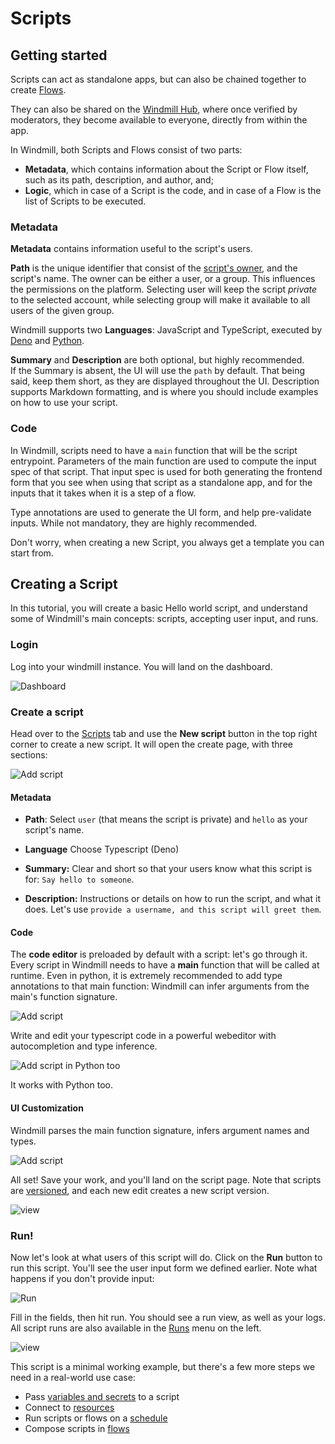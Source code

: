 # Scripts

## Getting started

Scripts can act as standalone apps, but can also be chained together to 
create [Flows][flows].

They can also be shared on the [Windmill Hub][wm-hub], where once verified
by moderators, they become available to everyone, directly from within the
app. 

In Windmill, both Scripts and Flows consist of two parts: 

- **Metadata**, which contains information about the Script or Flow itself, such 
  as its path, description, and author, and;
- **Logic**, which in case of a Script is the code, and in case of a Flow is the 
  list of Scripts to be executed.

### Metadata


**Metadata** contains information useful to the script's users.

**Path** is the unique identifier that consist of the 
[script's owner](../reference#owner), and the script's name. The owner can be
either a user, or a group. This influences the permissions on the platform. 
Selecting user will keep the script *private* to the selected account, 
while selecting group will make it available to all users of the given group.

<!-- FIXME: Languages -> Runtimes ? -->
Windmill supports two **Languages**: JavaScript and TypeScript, executed by 
[Deno][deno] and [Python][python].

**Summary** and **Description** are both optional, but highly recommended.  
If the Summary is absent, the UI will use the `path` by default. That being
said, keep them short, as they are displayed throughout the UI.
Description supports Markdown formatting, and is where you should 
include examples on how to use your script.

### Code

In Windmill, scripts need to have a `main` function that will be the script
entrypoint. Parameters of the main function are used to compute the input
spec of that script. That input spec is used for both generating the
frontend form that you see when using that script as a standalone app, and for
the inputs that it takes when it is a step of a flow.

Type annotations are used to generate the UI form, and help pre-validate 
inputs. While not mandatory, they are highly recommended.

Don't worry, when creating a new Script, you always get a template you can
start from. 

## Creating a Script

In this tutorial, you will create a basic Hello world script, and understand
some of Windmill's main concepts: scripts, accepting user input, and runs. 

### Login
Log into your windmill instance. You will land on the dashboard.

![Dashboard](./assets/intro/dashboard.png)

### Create a script
Head over to the [Scripts][app-scripts] tab and use the **New script** button
in the top right corner to create a new script. It will open the create
page, with three sections:

![Add script](./assets/intro/add-script.png)

#### Metadata
- **Path**: Select `user` (that means the script is private) and `hello` as 
  your script's name.

- **Language** Choose Typescript (Deno)

- **Summary:** Clear and short so that your users know what this
  script is for: `Say hello to someone`.

- **Description:** Instructions or details on how to run the script, and what it
  does. Let's use `provide a username, and this script will greet them`.

#### Code

The **code editor** is preloaded by default with a script: let's go through
it. Every script in Windmill needs to have a **main** function that will be
called at runtime. Even in python, it is extremely recommended to add type
annotations to that main function: Windmill can infer arguments from the
main's function signature.

![Add script](./assets/intro/add-script-2.png)

Write and edit your typescript code in a powerful webeditor with autocompletion
and type inference.

![Add script in Python too](./assets/intro/add-script-2-python.png)

It works with Python too.


#### UI Customization

Windmill parses the main function signature, infers argument names and types.

![Add script](./assets/intro/add-script-3.png)

All set! Save your work, and you'll land on the script page. Note that scripts
are [versioned](../reference#versioning), and each new edit creates a new script
version.

![view](./assets/intro/view-script.png)

### Run!

Now let's look at what users of this script will do. Click on the **Run** button
to run this script. You'll see the user input form we defined earlier. Note what
happens if you don't provide input:

![Run](./assets/intro/run-script.png)

Fill in the fields, then hit run. You should see a run view, as well as your
logs. All script runs are also available in the [Runs][app-runs] menu on the left.

![view](./assets/intro/view-result.png)

This script is a minimal working example, but there's a few more steps we need
in a real-world use case:

- Pass [variables and secrets](../how-tos/variables_and_secrets) to a script
- Connect to [resources](../how-tos/create_resources)
- Run scripts or flows on a [schedule](../how-tos/schedule)
- Compose scripts in [flows][flows]

<!-- Resources -->
[app-runs]: https://app.windmill.dev/runs
[app-scripts]: https://app.windmill.dev/scripts
[deno]: https://deno.land/
[flows]: ./flows
[python]: https://www.python.org/
[wm-hub]: https://hub.windmill.dev